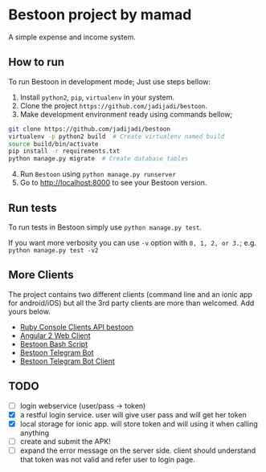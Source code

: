 # Bestoon project by mamad

A simple expense and income system.

## How to run

To run Bestoon in development mode; Just use steps bellow:

1. Install `python2`, `pip`, `virtualenv` in your system.
2. Clone the project `https://github.com/jadijadi/bestoon`.
3. Make development environment ready using commands bellow;

  ```bash
  git clone https://github.com/jadijadi/bestoon
  virtualenv -p python2 build  # Create virtualenv named build
  source build/bin/activate
  pip install -r requirements.txt
  python manage.py migrate  # Create database tables
  ```

4. Run `Bestoon` using `python manage.py runserver`
5. Go to [http://localhost:8000](http://localhost:8000) to see your Bestoon version.

## Run tests

To run tests in Bestoon simply use `python manage.py test`.

If you want more verbosity you can use `-v` option with `0, 1, 2, or 3.`; e.g. `python manage.py test -v2`

## More Clients
The project contains two different clients (command line and an ionic app for android/iOS) but all the 3rd party clients are more than welcomed. Add yours below.

- [Ruby Console Clients API bestoon]("http://github.com/shayanzare007/ruby-bestoon-api")
- [Angular 2 Web Client](https://github.com/n1arash/ngBestoon)
- [Bestoon Bash Script](https://github.com/moeinroid/Bestoon-bash-script)
- [Bestoon Telegram Bot](https://github.com/AlirezaieS/BestoonBot)
- [Bestoon Telegram Bot Client](https://github.com/MojtabaMonfared/BestoonClient)

## TODO
- [ ] login webservice (user/pass -> token)
- [x] a restful login service. user will give user pass and will get her token
- [x] local storage for ionic app. will store token and will using it when calling anything
- [ ] create and submit the APK!
- [ ] expand the error message on the server side. client should understand that token was not valid and refer user to login page.